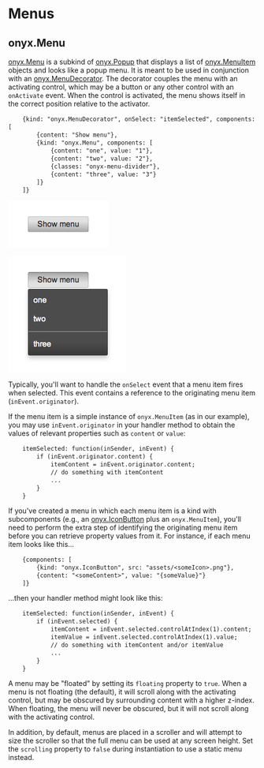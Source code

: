 # Menus

## onyx.Menu

[onyx.Menu](http://enyojs.com/api/#onyx.Menu) is a subkind of
[onyx.Popup](http://enyojs.com/api/#onyx.Popup) that displays a list of
[onyx.MenuItem](http://enyojs.com/api/#onyx.MenuItem) objects and looks like a
popup menu.  It is meant to be used in conjunction with an
[onyx.MenuDecorator](http://enyojs.com/api/#onyx.MenuDecorator).  The decorator
couples the menu with an activating control, which may be a button or any other
control with an `onActivate` event.  When the control is activated, the menu
shows itself in the correct position relative to the activator.

        {kind: "onyx.MenuDecorator", onSelect: "itemSelected", components: [
            {content: "Show menu"},
            {kind: "onyx.Menu", components: [
                {content: "one", value: "1"},
                {content: "two", value: "2"},
                {classes: "onyx-menu-divider"},
                {content: "three", value: "3"}
            ]}
        ]}

![_onyx.Menu (Hidden)_](../../assets/menus-1.png)

![_onyx.Menu (Shown)_](../../assets/menus-2.png)

Typically, you'll want to handle the `onSelect` event that a menu item fires
when selected.  This event contains a reference to the originating menu item
(`inEvent.originator`).

If the menu item is a simple instance of `onyx.MenuItem` (as in our example),
you may use `inEvent.originator` in your handler method to obtain the values of
relevant properties such as `content` or `value`:

        itemSelected: function(inSender, inEvent) {
            if (inEvent.originator.content) {
                itemContent = inEvent.originator.content;
                // do something with itemContent
                ...
            }
        }

If you've created a menu in which each menu item is a kind with subcomponents
(e.g., an [onyx.IconButton](http://enyojs.com/api/#onyx.IconButton) plus an
`onyx.MenuItem`), you'll need to perform the extra step of identifying the
originating menu item before you can retrieve property values from it.  For
instance, if each menu item looks like this...

        {components: [
            {kind: "onyx.IconButton", src: "assets/<someIcon>.png"},
            {content: "<someContent>", value: "{someValue}"}
        ]}

...then your handler method might look like this:

        itemSelected: function(inSender, inEvent) {
            if (inEvent.selected) {
                itemContent = inEvent.selected.controlAtIndex(1).content;
                itemValue = inEvent.selected.controlAtIndex(1).value;
                // do something with itemContent and/or itemValue
                ...
            }
        }

A menu may be "floated" by setting its `floating` property to `true`.  When a
menu is not floating (the default), it will scroll along with the activating
control, but may be obscured by surrounding content with a higher z-index.  When
floating, the menu will never be obscured, but it will not scroll along with the
activating control.

In addition, by default, menus are placed in a scroller and will attempt to size
the scroller so that the full menu can be used at any screen height.  Set the
`scrolling` property to `false` during instantiation to use a static menu
instead.